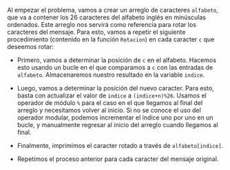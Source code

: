 Al empezar el problema, vamos a crear un arreglo de caracteres `alfabeto`, que va a contener los 26 caracteres del alfabeto inglés en minúsculas ordenados. Este arreglo nos servirá como referencia para rotar los caracteres del mensaje. Para esto, vamos a repetir el siguiente procedimiento (contenido en la función `Rotacion`) en cada caracter `c` que deseemos rotar:

- Primero, vamos a determinar la posición de `c` en el alfabeto. Hacemos esto usando un bucle en el que comparamos a `c` con las entradas de `alfabeto`. Almacenaremos nuestro resultado en la variable `indice`.

- Luego, vamos a determinar la posición del nuevo caracter. Para esto, basta con actualizar el valor de `indice` a `(indice+n)%26`. Usamos el operador de módulo `%` para el caso en el que llegamos al final del arreglo y necesitamos volver al inicio. Si no se conoce el uso del operador modular, podemos incrementar el índice uno por uno en un bucle, y manualmente regresar al inicio del arreglo cuando llegamos al final.

- Finalmente, imprimimos el caracter rotado a través de `alfabeto[indice]`.

- Repetimos el proceso anterior para cada caracter del mensaje original.
